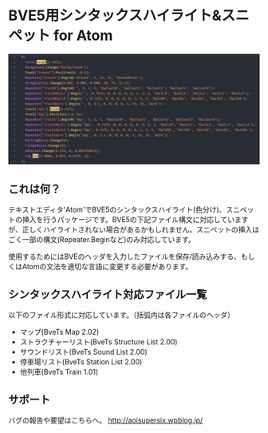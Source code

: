 # BVE5用シンタックスハイライト&スニペット for Atom

![syntaxhighlighting](https://github.com/aoisupersix/Atom_Bve5Package/blob/master/images/syntax.png)

## これは何？

テキストエディタ'Atom'でBVE5のシンタックスハイライト(色分け)、スニペットの挿入を行うパッケージです。BVE5の下記ファイル構文に対応していますが、正しくハイライトされない場合があるかもしれません。スニペットの挿入はごく一部の構文(Repeater.Beginなど)のみ対応しています。

使用するためにはBVEのヘッダを入力したファイルを保存/読み込みする、もしくはAtomの文法を適切な言語に変更する必要があります。

## シンタックスハイライト対応ファイル一覧

以下のファイル形式に対応しています。（括弧内は各ファイルのヘッダ）

- マップ(BveTs Map 2.02)
- ストラクチャーリスト(BveTs Structure List 2.00)
- サウンドリスト(BveTs  Sound List 2.00)
- 停車場リスト(BveTs Station List 2.00)
- 他列車(BveTs Train 1.01)

## サポート

バグの報告や要望はこちらへ。
<http://aoisupersix.wpblog.jp/>
